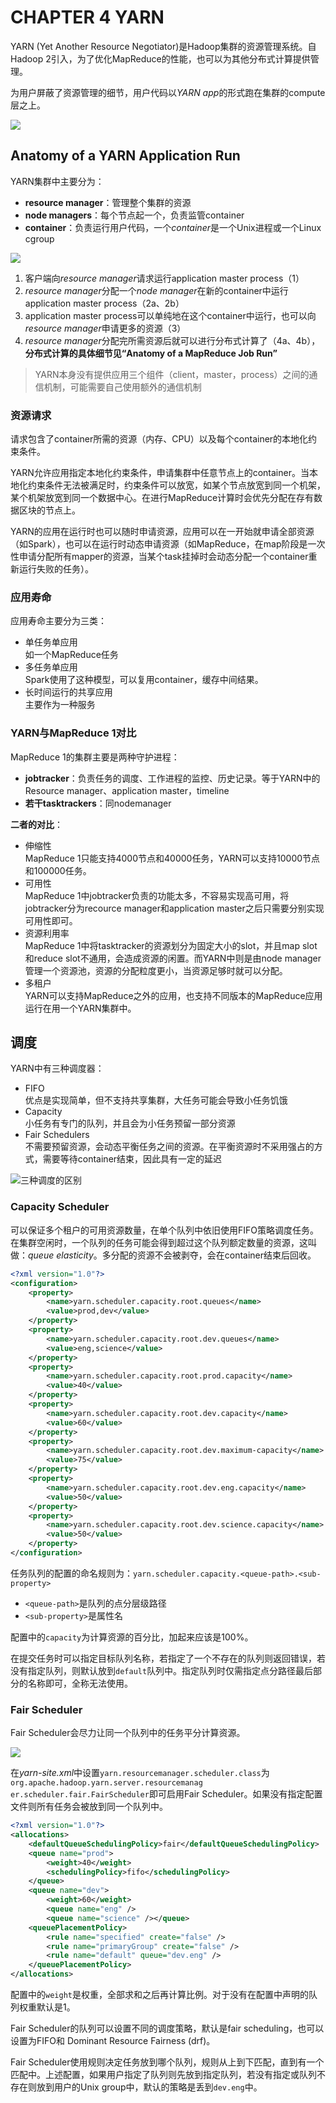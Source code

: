 # CHAPTER 4 YARN
YARN (Yet Another Resource Negotiator)是Hadoop集群的资源管理系统。自Hadoop 2引入，为了优化MapReduce的性能，也可以为其他分布式计算提供管理。

为用户屏蔽了资源管理的细节，用户代码以*YARN app*的形式跑在集群的compute层之上。

![](_v_images/20200518163658979_30160.png)

## Anatomy of a YARN Application Run

YARN集群中主要分为：

- **resource manager**：管理整个集群的资源
- **node managers**：每个节点起一个，负责监管container
- **container**：负责运行用户代码，一个*container*是一个Unix进程或一个Linux cgroup

![](_v_images/20200521202542138_1342.png)

1. 客户端向*resource manager*请求运行application master process（1）
2. *resource manager*分配一个*node manager*在新的container中运行application master process（2a、2b）
3. application master process可以单纯地在这个container中运行，也可以向*resource manager*申请更多的资源（3）
4. *resource manager*分配完所需资源后就可以进行分布式计算了（4a、4b），**分布式计算的具体细节见“Anatomy of a MapReduce Job Run”**

> YARN本身没有提供应用三个组件（client，master，process）之间的通信机制，可能需要自己使用额外的通信机制

### 资源请求
请求包含了container所需的资源（内存、CPU）以及每个container的本地化约束条件。

YARN允许应用指定本地化约束条件，申请集群中任意节点上的container。当本地化约束条件无法被满足时，约束条件可以放宽，如某个节点放宽到同一个机架，某个机架放宽到同一个数据中心。在进行MapReduce计算时会优先分配在存有数据区块的节点上。

YARN的应用在运行时也可以随时申请资源，应用可以在一开始就申请全部资源（如Spark），也可以在运行时动态申请资源（如MapReduce，在map阶段是一次性申请分配所有mapper的资源，当某个task挂掉时会动态分配一个container重新运行失败的任务）。

### 应用寿命
应用寿命主要分为三类：

- 单任务单应用  
如一个MapReduce任务
- 多任务单应用  
Spark使用了这种模型，可以复用container，缓存中间结果。
- 长时间运行的共享应用  
主要作为一种服务

### YARN与MapReduce 1对比
MapReduce 1的集群主要是两种守护进程：

- **jobtracker**：负责任务的调度、工作进程的监控、历史记录。等于YARN中的Resource manager、application master，timeline
- **若干tasktrackers**：同nodemanager

**二者的对比**：

- 伸缩性  
MapReduce 1只能支持4000节点和40000任务，YARN可以支持10000节点和100000任务。
- 可用性  
MapReduce 1中jobtracker负责的功能太多，不容易实现高可用，将jobtracker分为recource manager和application master之后只需要分别实现可用性即可。
- 资源利用率  
MapReduce 1中将tasktracker的资源划分为固定大小的slot，并且map slot和reduce slot不通用，会造成资源的闲置。而YARN中则是由node manager管理一个资源池，资源的分配粒度更小，当资源足够时就可以分配。
- 多租户  
YARN可以支持MapReduce之外的应用，也支持不同版本的MapReduce应用运行在用一个YARN集群中。

## 调度
YARN中有三种调度器：

- FIFO  
优点是实现简单，但不支持共享集群，大任务可能会导致小任务饥饿
- Capacity  
小任务有专门的队列，并且会为小任务预留一部分资源
- Fair Schedulers  
不需要预留资源，会动态平衡任务之间的资源。在平衡资源时不采用强占的方式，需要等待container结束，因此具有一定的延迟

![三种调度的区别](_v_images/20200521211959718_20321.png)


### Capacity Scheduler
可以保证多个租户的可用资源数量，在单个队列中依旧使用FIFO策略调度任务。在集群空闲时，一个队列的任务可能会得到超过这个队列额定数量的资源，这叫做：*queue elasticity*。多分配的资源不会被剥夺，会在container结束后回收。

```xml
<?xml version="1.0"?>
<configuration>
    <property>
        <name>yarn.scheduler.capacity.root.queues</name>
        <value>prod,dev</value>
    </property>
    <property>
        <name>yarn.scheduler.capacity.root.dev.queues</name>
        <value>eng,science</value>
    </property>
    <property>
        <name>yarn.scheduler.capacity.root.prod.capacity</name>
        <value>40</value>
    </property>
    <property>
        <name>yarn.scheduler.capacity.root.dev.capacity</name>
        <value>60</value>
    </property>
    <property>
        <name>yarn.scheduler.capacity.root.dev.maximum-capacity</name>
        <value>75</value>
    </property>
    <property>
        <name>yarn.scheduler.capacity.root.dev.eng.capacity</name>
        <value>50</value>
    </property>
    <property>
        <name>yarn.scheduler.capacity.root.dev.science.capacity</name>
        <value>50</value>
    </property>
</configuration>
```

任务队列的配置的命名规则为：`yarn.scheduler.capacity.<queue-path>.<sub-property>`

- `<queue-path>`是队列的点分层级路径
- `<sub-property>`是属性名

配置中的`capacity`为计算资源的百分比，加起来应该是100%。

在提交任务时可以指定目标队列名称，若指定了一个不存在的队列则返回错误，若没有指定队列，则默认放到`default`队列中。指定队列时仅需指定点分路径最后部分的名称即可，全称无法使用。

### Fair Scheduler
Fair Scheduler会尽力让同一个队列中的任务平分计算资源。

![](_v_images/20200521213523987_18878.png)

在*yarn-site.xml*中设置`yarn.resourcemanager.scheduler.class`为`org.apache.hadoop.yarn.server.resourcemanag
er.scheduler.fair.FairScheduler`即可启用Fair Scheduler。如果没有指定配置文件则所有任务会被放到同一个队列中。

```xml
<?xml version="1.0"?>
<allocations>
    <defaultQueueSchedulingPolicy>fair</defaultQueueSchedulingPolicy>
    <queue name="prod">
        <weight>40</weight>
        <schedulingPolicy>fifo</schedulingPolicy>
    </queue>
    <queue name="dev">
        <weight>60</weight>
        <queue name="eng" />
        <queue name="science" /></queue>
    <queuePlacementPolicy>
        <rule name="specified" create="false" />
        <rule name="primaryGroup" create="false" />
        <rule name="default" queue="dev.eng" />
    </queuePlacementPolicy>
</allocations>
```

配置中的`weight`是权重，全部求和之后再计算比例。对于没有在配置中声明的队列权重默认是1。

Fair Scheduler的队列可以设置不同的调度策略，默认是fair scheduling，也可以设置为FIFO和 Dominant Resource Fairness (drf)。

Fair Scheduler使用规则决定任务放到哪个队列，规则从上到下匹配，直到有一个匹配中。上述配置，如果用户指定了队列则先放到指定队列，若没有指定或队列不存在则放到用户的Unix group中，默认的策略是丢到`dev.eng`中。

